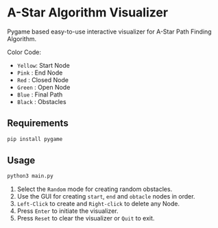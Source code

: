 # A-Star Algorithm Visualizer

Pygame based easy-to-use interactive visualizer for A-Star Path Finding Algorithm.

Color Code:

- `Yellow`: Start Node
- `Pink`  : End Node
- `Red`   : Closed Node
- `Green` : Open Node
- `Blue`  : Final Path
- `Black` : Obstacles

## Requirements

``` bash
pip install pygame
```


## Usage

``` bash
python3 main.py
```

1. Select the `Random` mode for creating random obstacles.
2. Use the GUI for creating `start`, `end` and `obtacle` nodes in order.
3. `Left-Click` to create and `Right-click` to delete any Node.
4. Press `Enter` to initiate the visualizer.
5. Press `Reset` to clear the visualizer or `Quit` to exit.
